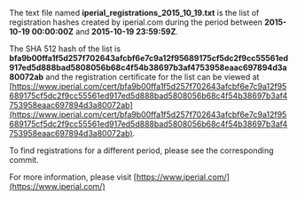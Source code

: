 The text file named **iperial_registrations_2015_10_19.txt** is the list of registration hashes created by iperial.com during the period between **2015-10-19 00:00:00Z** and **2015-10-19 23:59:59Z**.

The SHA 512 hash of the list is **bfa9b00ffa1f5d257f702643afcbf6e7c9a12f95689175cf5dc2f9cc55561ed917ed5d888bad5808056b68c4f54b38697b3af4753958eaac697894d3a80072ab** and the registration certificate for the list can be viewed at [https://www.iperial.com/cert/bfa9b00ffa1f5d257f702643afcbf6e7c9a12f95689175cf5dc2f9cc55561ed917ed5d888bad5808056b68c4f54b38697b3af4753958eaac697894d3a80072ab](https://www.iperial.com/cert/bfa9b00ffa1f5d257f702643afcbf6e7c9a12f95689175cf5dc2f9cc55561ed917ed5d888bad5808056b68c4f54b38697b3af4753958eaac697894d3a80072ab).

To find registrations for a different period, please see the corresponding commit.

For more information, please visit [https://www.iperial.com/](https://www.iperial.com/)
